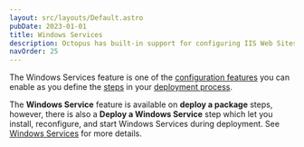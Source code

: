```yaml
---
layout: src/layouts/Default.astro
pubDate: 2023-01-01
title: Windows Services
description: Octopus has built-in support for configuring IIS Web Sites, Applications and Virtual Directories.
navOrder: 25
---
```

The Windows Services feature is one of the [configuration features](/docs/projects/steps/configuration-features/index.md) you can enable as you define the [steps](/docs/projects/steps/index.md) in your [deployment process](/docs/projects/deployment-process/index.md).

The **Windows Service** feature is available on **deploy a package** steps, however, there is also a **Deploy a Windows Service** step which let you install, reconfigure, and start Windows Services during deployment. See [Windows Services](/docs/deployments/windows/windows-services.md) for more details.
